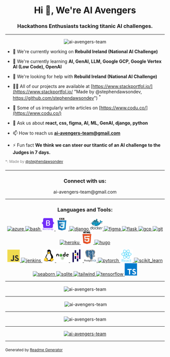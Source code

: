 <h1 align="center">Hi 👋, We're AI Avengers</h1>
<h3 align="center">Hackathons Enthusiasts tacking titanic AI challenges.</h3>

---

<p align="center"> <img src="https://komarev.com/ghpvc/?username=ai-avengers-team&label=Profile%20views&color=0e75b6&style=flat" alt="ai-avengers-team" /> </p>

- 🔭 We're currently working on **Rebuild Ireland (National AI Challenge)**

- 🌱 We're currently learning **AI, GenAI, LLM, Google GCP, Google Vertex AI (Low Code), OpenAI**

- 🤝 We're looking for help with **Rebuild Ireland (National AI Challenge)**

- 👨‍💻 All of our projects are available at [https://www.stackportfol.io/](https://www.stackportfol.io/ "Made by @stephendawsondev, https://github.com/stephendawsondev") <sup>*</sup>

- 📝 Some of us irregularly write articles on [https://www.codu.co/](https://www.codu.co/)

- 💬 Ask us about **react, css, figma, AI, ML, GenAI, django, python**

- 📫 How to reach us **ai-avengers-team@gmail.com**

- ⚡ Fun fact **We think we can steer our titantic of an AI challenge to the Judges in 7 days.**

<sup style="color:grey">*: Made by [@stephendawsondev](https://github.com/stephendawsondev) </sup>

---

<h3 align="center">Connect with us: </h3>
<p align="center"> ai-avengers-team@gmail.com </p>

---

<h3 align="center">Languages and Tools:</h3>
<p align="center"> <a href="https://azure.microsoft.com/en-in/" target="_blank" rel="noreferrer"> <img src="https://www.vectorlogo.zone/logos/microsoft_azure/microsoft_azure-icon.svg" alt="azure" width="40" height="40"/> </a> <a href="https://www.gnu.org/software/bash/" target="_blank" rel="noreferrer"> <img src="https://www.vectorlogo.zone/logos/gnu_bash/gnu_bash-icon.svg" alt="bash" width="40" height="40"/> </a> <a href="https://getbootstrap.com" target="_blank" rel="noreferrer"> <img src="https://raw.githubusercontent.com/devicons/devicon/master/icons/bootstrap/bootstrap-plain-wordmark.svg" alt="bootstrap" width="40" height="40"/> </a> <a href="https://www.w3schools.com/css/" target="_blank" rel="noreferrer"> <img src="https://raw.githubusercontent.com/devicons/devicon/master/icons/css3/css3-original-wordmark.svg" alt="css3" width="40" height="40"/> </a> <a href="https://www.djangoproject.com/" target="_blank" rel="noreferrer"> <img src="https://cdn.worldvectorlogo.com/logos/django.svg" alt="django" width="40" height="40"/> </a> <a href="https://www.docker.com/" target="_blank" rel="noreferrer"> <img src="https://raw.githubusercontent.com/devicons/devicon/master/icons/docker/docker-original-wordmark.svg" alt="docker" width="40" height="40"/> </a> <a href="https://www.figma.com/" target="_blank" rel="noreferrer"> <img src="https://www.vectorlogo.zone/logos/figma/figma-icon.svg" alt="figma" width="40" height="40"/> </a> <a href="https://flask.palletsprojects.com/" target="_blank" rel="noreferrer"> <img src="https://www.vectorlogo.zone/logos/pocoo_flask/pocoo_flask-icon.svg" alt="flask" width="40" height="40"/> </a> <a href="https://cloud.google.com" target="_blank" rel="noreferrer"> <img src="https://www.vectorlogo.zone/logos/google_cloud/google_cloud-icon.svg" alt="gcp" width="40" height="40"/> </a> <a href="https://git-scm.com/" target="_blank" rel="noreferrer"> <img src="https://www.vectorlogo.zone/logos/git-scm/git-scm-icon.svg" alt="git" width="40" height="40"/> </a> <a href="https://heroku.com" target="_blank" rel="noreferrer"> <img src="https://www.vectorlogo.zone/logos/heroku/heroku-icon.svg" alt="heroku" width="40" height="40"/> </a> <a href="https://www.w3.org/html/" target="_blank" rel="noreferrer"> <img src="https://raw.githubusercontent.com/devicons/devicon/master/icons/html5/html5-original-wordmark.svg" alt="html5" width="40" height="40"/> </a> <a href="https://gohugo.io/" target="_blank" rel="noreferrer"> <img src="https://api.iconify.design/logos-hugo.svg" alt="hugo" width="40" height="40"/> </a></p> 

<p align="center"><a href="https://developer.mozilla.org/en-US/docs/Web/JavaScript" target="_blank" rel="noreferrer"> <img src="https://raw.githubusercontent.com/devicons/devicon/master/icons/javascript/javascript-original.svg" alt="javascript" width="40" height="40"/> </a> <a href="https://www.jenkins.io" target="_blank" rel="noreferrer"> <img src="https://www.vectorlogo.zone/logos/jenkins/jenkins-icon.svg" alt="jenkins" width="40" height="40"/> </a> <a href="https://www.linux.org/" target="_blank" rel="noreferrer"> <img src="https://raw.githubusercontent.com/devicons/devicon/master/icons/linux/linux-original.svg" alt="linux" width="40" height="40"/> </a> <a href="https://nodejs.org" target="_blank" rel="noreferrer"> <img src="https://raw.githubusercontent.com/devicons/devicon/master/icons/nodejs/nodejs-original-wordmark.svg" alt="nodejs" width="40" height="40"/> </a> <a href="https://pandas.pydata.org/" target="_blank" rel="noreferrer"> <img src="https://raw.githubusercontent.com/devicons/devicon/2ae2a900d2f041da66e950e4d48052658d850630/icons/pandas/pandas-original.svg" alt="pandas" width="40" height="40"/> </a> <a href="https://www.postgresql.org" target="_blank" rel="noreferrer"> <img src="https://raw.githubusercontent.com/devicons/devicon/master/icons/postgresql/postgresql-original-wordmark.svg" alt="postgresql" width="40" height="40"/> </a> <a href="https://pytorch.org/" target="_blank" rel="noreferrer"> <img src="https://www.vectorlogo.zone/logos/pytorch/pytorch-icon.svg" alt="pytorch" width="40" height="40"/> </a> <a href="https://reactjs.org/" target="_blank" rel="noreferrer"> <img src="https://raw.githubusercontent.com/devicons/devicon/master/icons/react/react-original-wordmark.svg" alt="react" width="40" height="40"/> </a> <a href="https://scikit-learn.org/" target="_blank" rel="noreferrer"> <img src="https://upload.wikimedia.org/wikipedia/commons/0/05/Scikit_learn_logo_small.svg" alt="scikit_learn" width="40" height="40"/> </a> <a href="https://seaborn.pydata.org/" target="_blank" rel="noreferrer"> <img src="https://seaborn.pydata.org/_images/logo-mark-lightbg.svg" alt="seaborn" width="40" height="40"/> </a> <a href="https://www.sqlite.org/" target="_blank" rel="noreferrer"> <img src="https://www.vectorlogo.zone/logos/sqlite/sqlite-icon.svg" alt="sqlite" width="40" height="40"/> </a> <a href="https://tailwindcss.com/" target="_blank" rel="noreferrer"> <img src="https://www.vectorlogo.zone/logos/tailwindcss/tailwindcss-icon.svg" alt="tailwind" width="40" height="40"/> </a> <a href="https://www.tensorflow.org" target="_blank" rel="noreferrer"> <img src="https://www.vectorlogo.zone/logos/tensorflow/tensorflow-icon.svg" alt="tensorflow" width="40" height="40"/> </a> <a href="https://www.typescriptlang.org/" target="_blank" rel="noreferrer"> <img src="https://raw.githubusercontent.com/devicons/devicon/master/icons/typescript/typescript-original.svg" alt="typescript" width="40" height="40"/> </a></p>

---

<p align="center"><img align="center" src="https://github-readme-stats.vercel.app/api/top-langs?username=ai-avengers-team&show_icons=true&locale=en&layout=compact" alt="ai-avengers-team" /></p>

---

<p align="center">&nbsp;<img align="center" src="https://github-readme-stats.vercel.app/api?username=ai-avengers-team&show_icons=true&locale=en" alt="ai-avengers-team" /></p>

---

<p align="center"><img align="center" src="https://github-readme-streak-stats.herokuapp.com/?user=ai-avengers-team&" alt="ai-avengers-team" /></p>


---

<p align="center"> <a href="https://github.com/ryo-ma/github-profile-trophy"><img src="https://github-profile-trophy.vercel.app/?username=ai-avengers-team" alt="ai-avengers-team" /></a> </p>

---

<sub>Generated by [Readme Generator](https://rahuldkjain.github.io/gh-profile-readme-generator/ "rahuldkjain.github.io")</sub>
